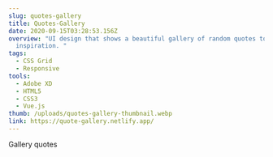 ```yaml
---
slug: quotes-gallery
title: Quotes-Gallery
date: 2020-09-15T03:28:53.156Z
overview: "UI design that shows a beautiful gallery of random quotes to find
  inspiration. "
tags:
  - CSS Grid
  - Responsive
tools:
  - Adobe XD
  - HTML5
  - CSS3
  - Vue.js
thumb: /uploads/quotes-gallery-thumbnail.webp
link: https://quote-gallery.netlify.app/
---
```

Gallery quotes